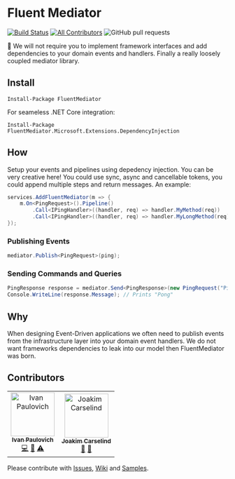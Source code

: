 # Fluent Mediator
[![Build Status](https://ivanpaulovich.visualstudio.com/FluentMediator/_apis/build/status/ivanpaulovich.FluentMediator?branchName=master)](https://ivanpaulovich.visualstudio.com/FluentMediator/_build/latest?definitionId=24&branchName=master) [![All Contributors](https://img.shields.io/badge/all_contributors-2-orange.svg?style=flat-square)](#contributors) ![GitHub pull requests](https://img.shields.io/github/issues-pr/ivanpaulovich/FluentMediator)

:twisted_rightwards_arrows: We will not require you to implement framework interfaces and add dependencies to your domain events and handlers. Finally a really loosely coupled mediator library.

## Install

```
Install-Package FluentMediator
```

For seameless .NET Core integration:

```
Install-Package FluentMediator.Microsoft.Extensions.DependencyInjection
```

## How

Setup your events and pipelines using depedency injection. You can be very creative here! You could use sync, async and cancellable tokens, you could append multiple steps and return messages. An example:

```c#
services.AddFluentMediator(m => {
    m.On<PingRequest>().Pipeline()
        .Call<IPingHandler>((handler, req) => handler.MyMethod(req))
        .Call<IPingHandler>((handler, req) => handler.MyLongMethod(req));
});
```

### Publishing Events

```c#
mediator.Publish<PingRequest>(ping);
```

### Sending Commands and Queries

```c#
PingResponse response = mediator.Send<PingResponse>(new PingRequest("Ping"));
Console.WriteLine(response.Message); // Prints "Pong"
```

## Why

When designing Event-Driven applications we often need to publish events from the infrastructure layer into your domain event handlers. We do not want frameworks dependencies to leak into our model then FluentMediator was born. 

## Contributors

<!-- ALL-CONTRIBUTORS-LIST:START - Do not remove or modify this section -->
<!-- prettier-ignore -->
<table>
  <tr>
    <td align="center"><a href="https://paulovich.net"><img src="https://avatars3.githubusercontent.com/u/7133698?v=4" width="100px;" alt="Ivan Paulovich"/><br /><sub><b>Ivan Paulovich</b></sub></a><br /><a href="https://github.com/ivanpaulovich/FluentMediator/commits?author=ivanpaulovich" title="Code">💻</a> <a href="#design-ivanpaulovich" title="Design">🎨</a> <a href="https://github.com/ivanpaulovich/FluentMediator/commits?author=ivanpaulovich" title="Tests">⚠️</a></td>
    <td align="center"><a href="http://www.carselind.se"><img src="https://avatars1.githubusercontent.com/u/439028?v=4" width="100px;" alt="Joakim Carselind"/><br /><sub><b>Joakim Carselind</b></sub></a><br /><a href="#review-joacar" title="Reviewed Pull Requests">👀</a> <a href="#ideas-joacar" title="Ideas, Planning, & Feedback">🤔</a></td>
  </tr>
</table>

<!-- ALL-CONTRIBUTORS-LIST:END -->

Please contribute with [Issues](https://github.com/ivanpaulovich/FluentMediator/issues), [Wiki](https://github.com/ivanpaulovich/FluentMediator/wiki) and [Samples](https://github.com/ivanpaulovich/FluentMediator/tree/master/samples).
